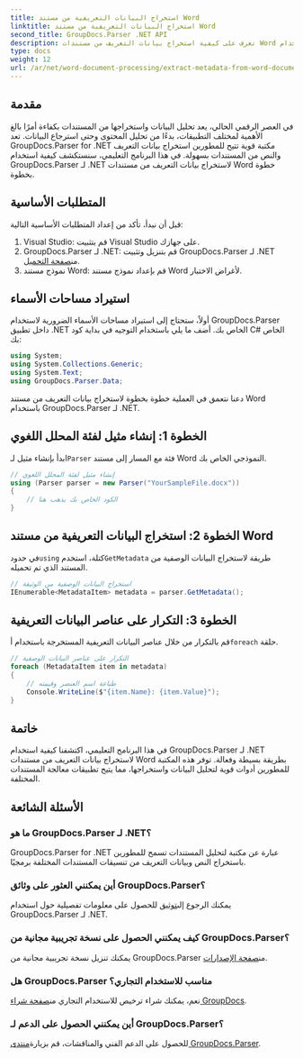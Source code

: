 ```yaml
---
title: استخراج البيانات التعريفية من مستند Word
linktitle: استخراج البيانات التعريفية من مستند Word
second_title: GroupDocs.Parser .NET API
description: تعرف على كيفية استخراج بيانات التعريف من مستندات Word باستخدام GroupDocs.Parser لـ .NET. خطوات سهلة لتحليل واسترجاع معلومات الوثيقة.
type: docs
weight: 12
url: /ar/net/word-document-processing/extract-metadata-from-word-document/
---
```

## مقدمة
في العصر الرقمي الحالي، يعد تحليل البيانات واستخراجها من المستندات بكفاءة أمرًا بالغ الأهمية لمختلف التطبيقات، بدءًا من تحليل المحتوى وحتى استرجاع البيانات. تعد GroupDocs.Parser for .NET مكتبة قوية تتيح للمطورين استخراج بيانات التعريف والنص من المستندات بسهولة. في هذا البرنامج التعليمي، سنستكشف كيفية استخدام GroupDocs.Parser لـ .NET لاستخراج بيانات التعريف من مستندات Word خطوة بخطوة.
## المتطلبات الأساسية
قبل أن نبدأ، تأكد من إعداد المتطلبات الأساسية التالية:
1. Visual Studio: قم بتثبيت Visual Studio على جهازك.
2.  GroupDocs.Parser لـ .NET: قم بتنزيل وتثبيت GroupDocs.Parser لـ .NET من[صفحة التحميل](https://releases.groupdocs.com/parser/net/).
3. نموذج مستند Word: قم بإعداد نموذج مستند Word لأغراض الاختبار.
## استيراد مساحات الأسماء
أولاً، ستحتاج إلى استيراد مساحات الأسماء الضرورية لاستخدام GroupDocs.Parser داخل تطبيق .NET الخاص بك. أضف ما يلي باستخدام التوجيه في بداية كود C# الخاص بك:
```csharp
using System;
using System.Collections.Generic;
using System.Text;
using GroupDocs.Parser.Data;
```
دعنا نتعمق في العملية خطوة بخطوة لاستخراج بيانات التعريف من مستند Word باستخدام GroupDocs.Parser لـ .NET.
## الخطوة 1: إنشاء مثيل لفئة المحلل اللغوي
 ابدأ بإنشاء مثيل لـ`Parser` فئة مع المسار إلى مستند Word النموذجي الخاص بك.
```csharp
// إنشاء مثيل لفئة المحلل اللغوي
using (Parser parser = new Parser("YourSampleFile.docx"))
{
    // الكود الخاص بك يذهب هنا
}
```
## الخطوة 2: استخراج البيانات التعريفية من مستند Word
 في حدود`using` كتلة، استخدم`GetMetadata` طريقة لاستخراج البيانات الوصفية من المستند الذي تم تحميله.
```csharp
// استخراج البيانات الوصفية من الوثيقة
IEnumerable<MetadataItem> metadata = parser.GetMetadata();
```
## الخطوة 3: التكرار على عناصر البيانات التعريفية
 قم بالتكرار من خلال عناصر البيانات التعريفية المستخرجة باستخدام أ`foreach` حلقة.
```csharp
// التكرار على عناصر البيانات الوصفية
foreach (MetadataItem item in metadata)
{
    // طباعة اسم العنصر وقيمته
    Console.WriteLine($"{item.Name}: {item.Value}");
}
```
## خاتمة
في هذا البرنامج التعليمي، اكتشفنا كيفية استخدام GroupDocs.Parser لـ .NET لاستخراج بيانات التعريف من مستندات Word بطريقة بسيطة وفعالة. توفر هذه المكتبة للمطورين أدوات قوية لتحليل البيانات واستخراجها، مما يتيح تطبيقات معالجة المستندات المختلفة.

## الأسئلة الشائعة
### ما هو GroupDocs.Parser لـ .NET؟
GroupDocs.Parser for .NET عبارة عن مكتبة لتحليل المستندات تسمح للمطورين باستخراج النص وبيانات التعريف من تنسيقات المستندات المختلفة برمجيًا.
### أين يمكنني العثور على وثائق GroupDocs.Parser؟
 يمكنك الرجوع إلى[توثيق](https://reference.groupdocs.com/parser/net/) للحصول على معلومات تفصيلية حول استخدام GroupDocs.Parser لـ .NET.
### كيف يمكنني الحصول على نسخة تجريبية مجانية من GroupDocs.Parser؟
 يمكنك تنزيل نسخة تجريبية مجانية من GroupDocs.Parser من[صفحة الإصدارات](https://releases.groupdocs.com/).
### هل GroupDocs.Parser مناسب للاستخدام التجاري؟
 نعم، يمكنك شراء ترخيص للاستخدام التجاري من[صفحة شراء GroupDocs](https://purchase.groupdocs.com/buy).
### أين يمكنني الحصول على الدعم لـ GroupDocs.Parser؟
 للحصول على الدعم الفني والمناقشات، قم بزيارة[منتدى GroupDocs.Parser](https://forum.groupdocs.com/c/parser/17).